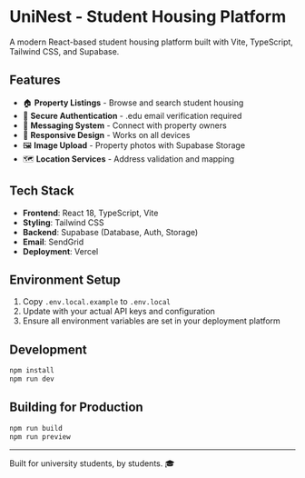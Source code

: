 # UniNest - Student Housing Platform

A modern React-based student housing platform built with Vite, TypeScript, Tailwind CSS, and Supabase.

## Features

- 🏠 **Property Listings** - Browse and search student housing
- 🔐 **Secure Authentication** - .edu email verification required
- 💬 **Messaging System** - Connect with property owners
- 📱 **Responsive Design** - Works on all devices
- 🖼️ **Image Upload** - Property photos with Supabase Storage
- 🗺️ **Location Services** - Address validation and mapping

## Tech Stack

- **Frontend**: React 18, TypeScript, Vite
- **Styling**: Tailwind CSS
- **Backend**: Supabase (Database, Auth, Storage)
- **Email**: SendGrid
- **Deployment**: Vercel

## Environment Setup

1. Copy `.env.local.example` to `.env.local`
2. Update with your actual API keys and configuration
3. Ensure all environment variables are set in your deployment platform

## Development

```bash
npm install
npm run dev
```

## Building for Production

```bash
npm run build
npm run preview
```

---

Built for university students, by students. 🎓
